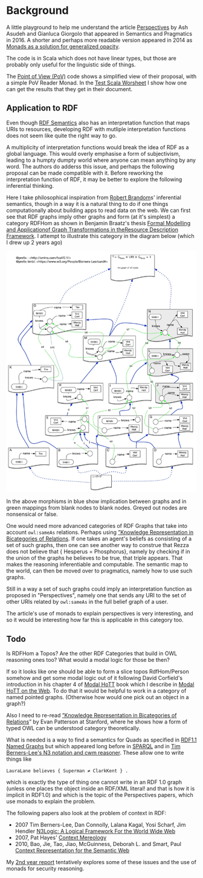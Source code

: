 # Background

A little playground to help me understand the article
[Perspectives](https://semprag.org/article/view/sp.9.21) by Ash Asudeh and Gianluca Giorgolo that appeared in Semantics and Pragmatics in 2016. A shorter and perhaps more readable version appeared in 2014 as [Monads as a solution for generalized opacity](https://www.aclweb.org/anthology/W14-1403/).

The code is in Scala which does not have linear types, but those are probably only useful for the linguistic side of things.

The [Point of View (PoV)](src/main/scala/PoV.scala) code shows a simplified view of their proposal, with a simple PoV Reader Monad. In the [Test Scala Worsheet](src/main/scala/Test.sc) I show how one can get the results that they get in their document.

## Application to RDF

Even though [RDF Semantics](https://www.w3.org/TR/rdf11-mt/) also has an interpretation function that maps URIs to resources, developing RDF with mutliple interpretation functions does not seem like quite the right way to go.

A multiplicity of interpretation functions would break the idea of RDF as a global language. This would overly emphasise a form of subjectivism, leading to a humpty dumpty world where anyone can mean anything by any word. The authors do adderss this issue, and perhaps the following proposal can be made compatible with it.  Before reworking the interpretation function of RDF, it may be better to explore the following inferential thinking.
 
Here I take philosophical inspiration from [Robert Brandom](https://www.pitt.edu/~rbrandom/)s' inferential semantics, though in a way it is a natural thing to do if one things computationally about building apps to read data on the web. We can first see that RDF graphs imply other graphs and form (at it's simplest) a category RDFHom as shown in Benjamin Braatz's thesis [Formal Modelling and Applicationof Graph Transformations in theResource Description Framework](https://pdfs.semanticscholar.org/b8c8/5a3e7a04020259ec9a58c7e5563033f52844.pdf). I attempt to illustrate this category in the diagram below (which I drew up 2 years ago)
 
 ![attempt at illustration of the simple RDFHom category](img/RDFHom-TimBl.jpg)
 
 In the above morphisms in blue show implication between graphs and in green mappings from blank nodes to blank nodes. Greyed out nodes are nonsensical or false.
 
 One would need more advanced categories of RDF Graphs that take into account `owl:sameAs` relations. Perhaps using [”Knowledge Representation in Bicategories of Relations](https://arxiv.org/pdf/1706.00526.pdf). If one takes an agent's beliefs as consisting of a set of such graphs, then one can see another way to construe that Rezza does not believe that { Hesperus = Phosphorus}, namely by checking if in the union of the graphs he believes to be true, that triple appears. That makes the reasoning inferentiable and computable. The semantic map to the world, can then be moved over to pragmatics, namely how to use such graphs.
 
 Still in a way a set of such graphs could imply an interpretation function as proposed in "Perspectives", namely one that sends any URI to the set of other URIs related by `owl:sameAs` in the full belief graph of a user.
 
The article's use of monads to explain perspectives is very interesting, and so it would be interesting how far this is applicable in this category too.
 
 ## Todo
 
 Is RDFHom a Topos? Are the other RDF Categories that build in OWL reasoning ones too? What would a modal logic for those be then? 
 
 If so it looks like one should be able to form a slice topos RdfHom/Person somehow and get some modal logic out of it following David Corfield's introduction in his chapter 4 of [Modal HoTT](http://philsci-archive.pitt.edu/15260/) book which I describe in [Modal HoTT on the Web](https://medium.com/@bblfish/modal-hott-on-the-web-2f4f7996b41f). To do that it would be helpful to work in a category of named pointed graphs. (Otherwise how would one pick out an object in a graph?)
 
 Also I need to re-read [”Knowledge Representation
 in Bicategories of Relations](https://arxiv.org/pdf/1706.00526.pdf)” by Evan Patterson at Stanford, where he shows how a form of typed OWL can be understood category theoretically.
 
 What is needed is a way to find a semantics for Quads as specified in [RDF1.1 Named Graphs](https://www.w3.org/TR/rdf11-concepts/#dfn-named-graph) but which appeared long before in [SPARQL](https://www.w3.org/TR/sparql11-overview/) and in [Tim Berners-Lee's N3 notation and cwm reasoner](https://www.w3.org/2000/10/swap/doc/Processing). These allow one to write things like
 
 ```N3
 LauraLane believes { Superman ≠ ClarkKent } .
```                                

which is exactly the type of thing one cannot write in an RDF 1.0 graph (unless one places the object inside an RDF/XML literal! and that is how it is implicit in RDF1.0) and which is the topic of the Perspectives papers, which use monads to explain the problem. 

The following papers also look at the problem of context in RDF:
 * 2007 Tim Berners-Lee, Dan Connolly, Lalana Kagal, Yosi Scharf, Jim Hendler [N3Logic: A Logical Framework For the World Wide Web](https://arxiv.org/abs/0711.1533)
 * 2007, Pat Hayes' [Context Mereology](https://www.semanticscholar.org/paper/Context-Mereology-Hayes/937432fa25fb963f50006ea296a8a6e3c628d132)
 * 2010, Bao, Jie, Tao, Jiao, McGuinness, Deborah L. and Smart, Paul [Context Representation for the Semantic Web](https://eprints.soton.ac.uk/270829/) 
 
 My [2nd year report](http://co-operating.systems/2019/04/01/PhD_second_year_report.pdf) tentatively explores some of these issues and the use of monads for security reasoning.
                               
 
 
 
